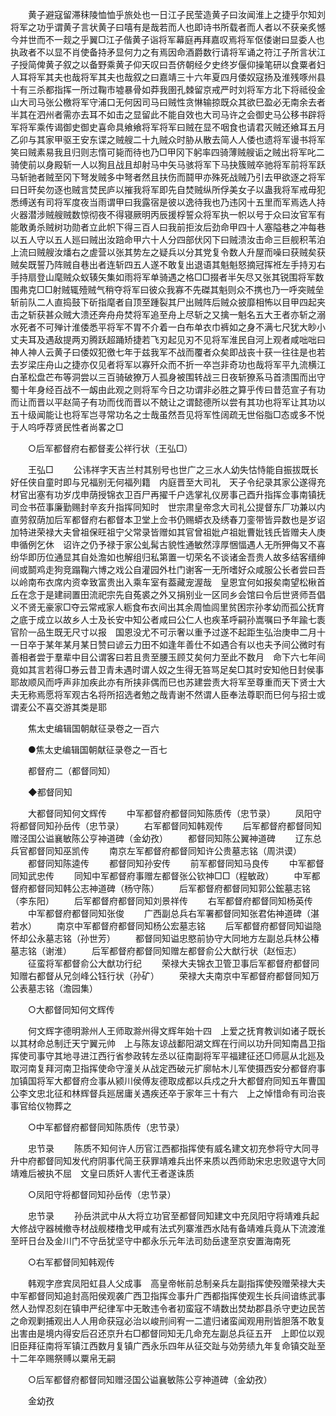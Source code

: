 <!-- { "loadSidebar": true } -->
　　黄子避寇留滞秣陵恤恤乎旅处也一日江子民莹造黄子曰汝闻淮上之捷乎尔知刘将军之功乎谓黄子言状黄子曰嘻有是哉若而人也即诗书所载者而人者以不获亲炙憾今并世而不一觌之乎翼□江子偕黄子诣将军幕庭再拜嘉叹焉将军伛偻谢曰显委人也执政者不以显不肖使备持矛显何力之有焉因命酒爵数行请将军诵之符江子所言状江子授简俾黄子叙之以备野乘黄子仰天叹曰吾侪朝经夕史终岁偃仰操笔研以食粟者妇人耳将军其夫也哉将军其夫也哉叙之曰嘉靖三十六年夏四月倭奴寇扬及淮残啄州县十有三杀都指挥一所过鞠市墟暴骨如莽我圉孔棘留京戒严时刘将军方北下将祗役金山大司马张公檄将军守浦口无何因司马曰贼性贪惏输掠既众其欲巳盈必无南余去者半其在泗州者需亦去耳不如击之显留此不能自效也大司马许之会御史马公移书辟将军将军乘传谒御史御史喜命具飨飨将军将军曰贼在显不咽食也请君灭贼还飨耳五月乙卯与其家甲驱王安东谍之贼艘二十九贼众时胁从散去简人人倭也遗将军谩书将军笑曰贼素易我且归则志惰可毙而待也乃□甲冈下躬率四骑薄贼艘诟之贼出将军叱二骑使前以身殿斩一人以狥且战且却射马中矢马骇将军下马抉簇贼卒驰将军前将军跃马斩驰者贼至冈下弩发贼多中弩者然且扶伤而鬪甲亦殊死战贼乃引去甲欲逐之将军曰日旰矣勿逐也贼言焚民庐以摧我将军即先自焚贼纵所俘美女子以蛊我将军戒毋犯悉缚送有司将军度夜当雨谓甲曰我露宿是彼以逸待我也乃违冈十五里而军焉选人持火器潜涉贼艘贼数惊彻夜不得寝厥明丙辰援桴誓众将军执一帜以号于众曰汝官军有能敢勇杀贼树功勋者立此帜下得三百人曰我前拒汝后劲命甲四十人塞隘巷之冲每巷以五人守以五人廵曰贼出汝踣命甲六十人分四部伏冈下曰贼溃汝击命三巨舰积苇泊上流曰贼艘汝燔右之虗营以张其势左之疑兵以分其党复令数人升屋而噪曰获贼矣获贼矣既誓乃阵贼自巷出者连斩四五人遂不敢复出退语其魁魁怒摘冠挥袵左手持刃右手持扇登山麾贼众蚁辏矢集如雨将军单骑遇之格□□掇者半矢尽又张其锐围将军数围弗克□□射贼辄殪贼气稍夺将军曰彼众我寡不先磔其魁则众不携也乃一呼突贼垒斩前队二人直捣鼓下斫指麾者自顶至踵裂其尸出贼阵后贼众披靡相怖以目甲四起夹击之斩获甚众贼大溃还奔舟舟焚将军追至舟上尽斩之又擒一魁名五大王者亦斩之溺水死者不可殚计淮倭悉平将军不胃不介着一白布单衣巾裤如之身不满七尺犹大眇小丈夫耳及遇敌提两刃腾跃超踊矫捷若飞刃起见刃不见将军淮民自河上观者咸咄咄曰神人神人云黄子曰倭奴犯徼七年于兹我军不战而覆者众矣即战丧十获一往往是也若去岁梁庄舟山之捷亦仅见者将军以寡歼众而不折一卒岂非奇功也哉将军平九流横江白革松盘芒布等洞尝以三百骑破獠万人孤身被围转战三日夜斩獠系马首溃围而出守蜀十年身经百战不一衂由此观之则将军今日之功谓非必胜之算乎传曰昔范宣子有功而让而晋以平赵简子有功而伐而晋以不兢让之谓懿德所以尝有其功也将军让其功以五十级闻能让也将军岂寻常功名之士哉虽然吾见将军性阔疏无世俗脂□态或多不悦于人呜呼荐贤民性者尚畧之□ 

　　○后军都督府右都督麦公祥行状（王弘□） 

　　王弘□ 
　　公讳祥字天吉兰村其别号也世广之三水人幼失怙恃能自振拔既长好任侠自童时即与兄福别无何福列籍　内庭晋至大司礼　天子令纪录其家公遂得充材官出塞有功岁戊申荫授锦衣卫百尸再擢千户选掌礼仪房事己酉升指挥佥事南镇抚司佥书莅事廉勤赐封辛亥升指挥同知时　世宗肃皇帝念大司礼公提督东厂功兼以内直劳叙荫加后军都督府右都督本卫堂上佥书仍赐蟒衣及绣春刀銮带皆异数也是岁诏加特进荣禄大夫曾祖保旺祖宁父常录皆赠如其官曾祖妣卢祖妣曹妣钱氏皆赠夫人庚申循例乞休　诏许之仍予禄于家公虬髯古貌性通敏然淳厚悃愊遇人无所狎侮又不喜纷华即历位通显其自处澹如也解组归私第置一切荣名不谈诸金吾贵人故多结客缙绅间或鬬鸡走狗竞蹋鞠六博之戏公自灌园外杜门谢客一无所嗜好众咸服公长者尝曰吾以岭南布衣席内资幸致富贵出入乘车室有葢藏宠渥哉　皇恩宜何如报矣南望松楸首丘在念于是建祠置田流祀宗先自菟裘之外又捐别业一区同乡会馆曰令后世贤师吾倡义不贤无豪家□夺云常戒家人粝食布衣间出其余周恤闾里贫困宗孙孝幼而孤公抚育之底于成立以故乡人士及长安中知公者咸曰公仁人也疾革呼嗣孙嵩嘱曰予年踰七袠官阶一品生既无尺寸以报　国恩没尤不可示奢以重予过遂不起距生弘治庚申二月十一日卒于某年某月某日赞曰谚云力田不如逢年善仕不如遇合有以也夫予间公微时有善相者尝于羣辈中目公谓客曰若且贵至腰玉顾艾矣何力至此不数月　命下六七年间竟如其言若得□券云昔卫青未遇时谓人奴之生得无笞骂足矣□其时安知他日封侯事耶故顺风而呼声非加疾此亦有所挟非偶而巳也苏建尝责大将军至尊重而天下贤士大夫无称焉愿将军观古名将所招选者勉之哉青谢不然谓人臣奉法尊职而巳何与招士或谓麦公不喜交游其类是耶 

　　焦太史编辑国朝献征录卷之一百六 

　　●焦太史编辑国朝献征录卷之一百七 

　　都督府二（都督同知） 

　　◆都督同知 

　　大都督同知何文辉传 
　　中军都督府都督同知陈质传（忠节录） 
　　凤阳守将都督同知孙岳传（忠节录） 
　　右军都督同知韩观传 
　　后军都督府都督同知赠泾国公谥襄敏陈公亨神道碑（金幼孜） 
　　都督同知陈公翼神道碑 
　　辽东总兵官都督同知巫凯传 
　　南京左军都督府都督同知许公贵墓志铭（周洪谟） 
　　都督同知陈逵传 
　　都督同知孙安传 
　　前军都督同知马良传 
　　中军都督同知武忠传 
　　同知中军都督府事赠左都督张公钦神□□（程敏政） 
　　中军都督府都督同知韩公志神道碑（杨守陈） 
　　后军都督府都督同知郭公鋐墓志铭（李东阳） 
　　后军都督府都督同知刘景祥传 
　　右军都督府都督同知杨英传 
　　中军都督府都督同知张俊 
　　广西副总兵右军署都督同知张君佑神道碑（湛若水） 
　　南京中军都督府都督同知杨公宏墓志铭 
　　后军都督府都督同知谥隐怀却公永墓志铭（孙世芳） 
　　都督同知谥忠愍前协守大同地方左副总兵林公椿墓志铭（谢淮） 
　　后军都督府都督同知赠左都督俞公大猷行状（赵恒志） 
　　征蛮将军都督俞公大猷功行纪 
　　荣禄大夫锦衣卫管卫事后军都督府都督同知赠右都督从兄剑峰公钰行状（孙矿） 
　　荣禄大夫南京中军都督府都督同知万公表墓志铭（澹园集） 

　　○大都督同知何文辉传 

　　何文辉字德明滁州人王师取滁州得文辉年始十四　上爱之抚育教训如诸子既长以其材命总制迁天宁翼元帅　上与陈友谅战鄱阳湖文辉在行间以功升同知南昌卫指挥使司事守其地寻进江西行省参政转左丞以征南副将军平福建征还□师扈从北廵及取河南复拜河南卫指挥使命守潼关从战定西破元扩廓帖木儿军使摄西安分都督府事加镇国将军大都督府佥事从颍川侯傅友德取成都以兵戍之升大都督府同知五年曹国公李文忠北征和林辉督兵廵居庸关遇疾还卒于家年三十有六　上之悼惜命有司治丧事官给仪物葬之 

　　○中军都督府都督同知陈质传（忠节录） 

　　忠节录 
　　陈质不知何许人历官江西都指挥使有威名建文初充参将守大同寻升中府都督同知发代府阴事代简王获罪靖难兵出怀来质以西师助宋忠忠败退守大同靖难后被执不屈　文皇曰质奸人害代王者遂诛质 

　　○凤阳守将都督同知孙岳传（忠节录） 

　　忠节录 
　　孙岳洪武中从大将立功官至都督同知建文中充凤阳守将靖难兵起大修战守器械撤寺材战舰楼橹戈甲咸有法式列寨淮西水陆有备靖难兵竟从下流渡淮至旰日台及金川门不守岳犹坚守中都永乐元年法司劾岳逮至京安置海南死 

　　○右军都督同知韩观传 

　　韩观字彦宾凤阳虹县人父成事　高皇帝帐前总制亲兵左副指挥使殁赠荣禄大夫中军都督同知追封高阳侯观袭广西卫指挥佥事升广西都指挥使观生长兵间谙练武事然人劲悍忍刻在镇申严纪律军中无敢违令者初蛮寇不靖数出焚劫郡县杀守吏边民苦之命观剿捕观出人人用命获寇必治以峻刑间宥一二遣归诸蛮闻观用刑皆胆落不敢复出害由是境内得安后召还京升右□都督同知无几命充左副总兵征五开　上即位以观旧臣拜征南将军镇江西数月复镇广西永乐四年从征交趾与効劳绩九年复命镇交趾至十二年卒赐祭赙以粟帛无嗣 

　　○后军都督府都督同知赠泾国公谥襄敏陈公亨神道碑（金幼孜） 

　　金幼孜 
